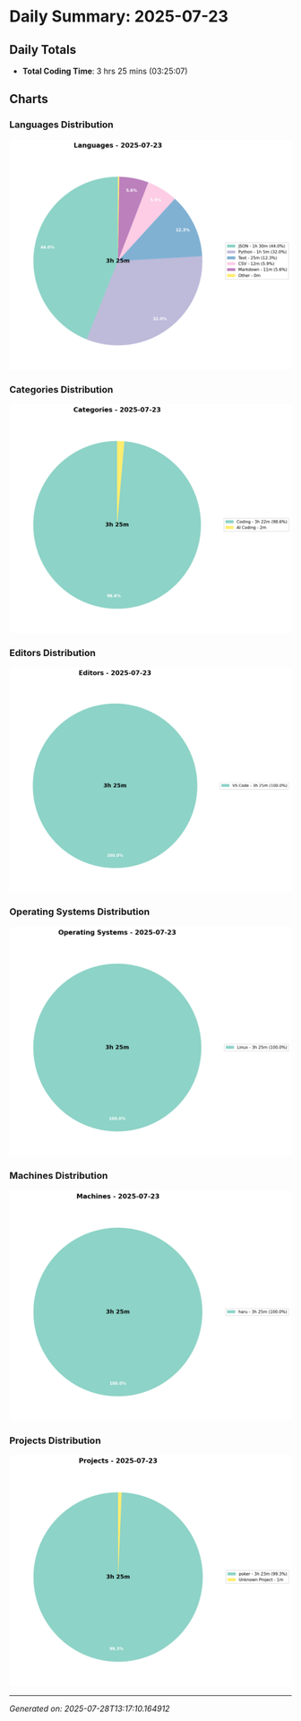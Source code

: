 # Daily Summary: 2025-07-23

## Daily Totals
- **Total Coding Time**: 3 hrs 25 mins (03:25:07)

## Charts

### Languages Distribution
![Languages](charts/languages_-_2025-07-23.png)

### Categories Distribution
![Categories](charts/categories_-_2025-07-23.png)

### Editors Distribution
![Editors](charts/editors_-_2025-07-23.png)

### Operating Systems Distribution
![Operating Systems](charts/operating_systems_-_2025-07-23.png)

### Machines Distribution
![Machines](charts/machines_-_2025-07-23.png)

### Projects Distribution
![Projects](charts/projects_-_2025-07-23.png)

---
*Generated on: 2025-07-28T13:17:10.164912*
